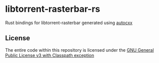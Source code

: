 # libtorrent-rasterbar-rs

Rust bindings for libtorrent-rasterbar generated using [autocxx](https://github.com/google/autocxx)

## License
The entire code within this repository is licensed under the [GNU General Public License v3 with Classpath exception](LICENSE)
